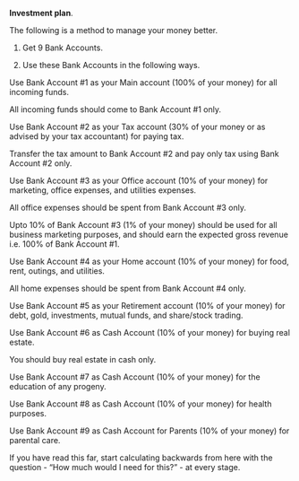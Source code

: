 **Investment plan**.
  
The following is a method to manage your money better.  

1.   Get 9 Bank Accounts.  

2.   Use these Bank Accounts in the following ways.  

Use Bank Account #1 as your Main account (100% of your money) for all incoming funds.  

All incoming funds should come to Bank Account #1 only.  

Use Bank Account #2 as your Tax account (30% of your money or as advised by your tax accountant) for paying tax.  

Transfer the tax amount to Bank Account #2 and pay only tax using Bank Account #2 only.  

Use Bank Account #3 as your Office account (10% of your money) for marketing, office expenses, and utilities expenses.  

All office expenses should be spent from Bank Account #3 only.  

Upto 10% of Bank Account #3 (1% of your money) should be used for all business marketing purposes, and should earn the expected gross revenue i.e. 100% of Bank Account #1.  

Use Bank Account #4 as your Home account (10% of your money) for food, rent, outings, and utilities.  

All home expenses should be spent from Bank Account #4 only.  

Use Bank Account #5 as your Retirement account (10% of your money) for debt, gold, investments, mutual funds, and share/stock trading.  

Use Bank Account #6 as Cash Account (10% of your money) for buying real estate.  

You should buy real estate in cash only.  

Use Bank Account #7 as Cash Account (10% of your money) for the education of any progeny.  

Use Bank Account #8 as Cash Account (10% of your money) for health purposes.  

Use Bank Account #9 as Cash Account for Parents (10% of your money) for parental care.  

If you have read this far, start calculating backwards from here with the question - “How much would I need for this?” - at every stage.  

